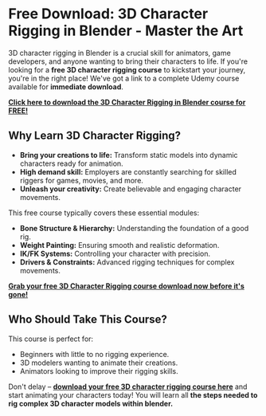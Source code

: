 # Free Download: 3D Character Rigging in Blender - Master the Art

3D character rigging in Blender is a crucial skill for animators, game developers, and anyone wanting to bring their characters to life. If you're looking for a **free 3D character rigging course** to kickstart your journey, you're in the right place! We've got a link to a complete Udemy course available for **immediate download**.

[**Click here to download the 3D Character Rigging in Blender course for FREE!**](https://udemywork.com/3d-character-rigging-in-blender)

## Why Learn 3D Character Rigging?

*   **Bring your creations to life:** Transform static models into dynamic characters ready for animation.
*   **High demand skill:** Employers are constantly searching for skilled riggers for games, movies, and more.
*   **Unleash your creativity:** Create believable and engaging character movements.

This free course typically covers these essential modules:

*   **Bone Structure & Hierarchy:** Understanding the foundation of a good rig.
*   **Weight Painting:** Ensuring smooth and realistic deformation.
*   **IK/FK Systems:** Controlling your character with precision.
*   **Drivers & Constraints:** Advanced rigging techniques for complex movements.

[**Grab your free 3D Character Rigging course download now before it's gone!**](https://udemywork.com/3d-character-rigging-in-blender)

## Who Should Take This Course?

This course is perfect for:

*   Beginners with little to no rigging experience.
*   3D modelers wanting to animate their creations.
*   Animators looking to improve their rigging skills.

Don't delay – **[download your free 3D character rigging course here](https://udemywork.com/3d-character-rigging-in-blender)** and start animating your characters today! You will learn all **the steps needed to rig complex 3D character models within blender.**
